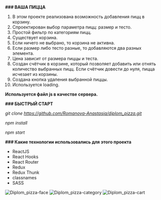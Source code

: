 **### ВАША ПИЦЦА**

1. В этом проекте реализована возможность добавления пицц в корзину.
2. Спроектирован выбор параметра пицц: размер и тесто.
3. Простой фильтр по категориям пицц.
4. Существует корзина.
5. Если ничего не выбрано, то корзина не активна. 
6. Если размер либо тесто разные, то добавляются два разных элемента.
7. Цена зависит от размера пиццы и теста.
8. Создан счётчик в корзине, который позволяет добавить или отнять количество выбранных пицц. Если счётчик довести до нуля, пицца исчезает из корзины.
9. Создана кнопка удаления выбранной пиццы.
10. Используется loading.

**Используется файл js в качестве сервера.**

**### БЫСТРЫЙ СТАРТ**

_git clone https://github.com/Romanova-Anastasia/diplom_pizza.git_

_npm install_

_npm start_

**### Какие технологии использовались для этого проекта**

- ReactJS
- React Hooks
- React Router
- Redux
- Redux Thunk
- classnames
- SASS

![Diplom_pizza-face](https://user-images.githubusercontent.com/89015101/151779109-750e7ffb-8aa8-4cb3-a39e-dfeaee5f31b6.jpg)
![Diplom_pizza-category](https://user-images.githubusercontent.com/89015101/151779242-c5e90dfe-3689-427a-be5a-f3d2f1054dfb.jpg)
![Diplom_pizza-cart](https://user-images.githubusercontent.com/89015101/151779249-8bba565b-5304-410c-bfba-aba09b03f7d1.jpg)

